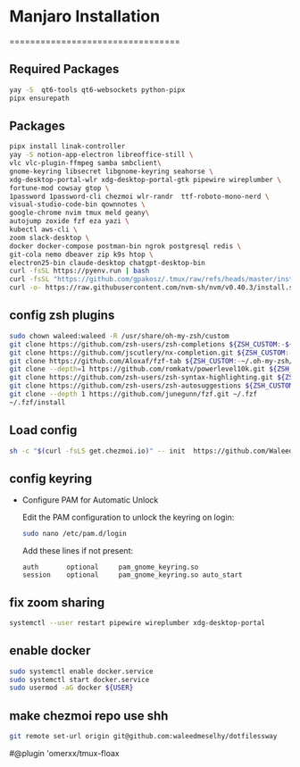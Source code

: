 # Manjaro Installation
=================================
## Required Packages
```sh
yay -S  qt6-tools qt6-websockets python-pipx
pipx ensurepath
```

## Packages
```sh
pipx install linak-controller
yay -S notion-app-electron libreoffice-still \
vlc vlc-plugin-ffmpeg samba smbclient\
gnome-keyring libsecret libgnome-keyring seahorse \
xdg-desktop-portal-wlr xdg-desktop-portal-gtk pipewire wireplumber \
fortune-mod cowsay gtop \
1password 1password-cli chezmoi wlr-randr  ttf-roboto-mono-nerd \
visual-studio-code-bin qownnotes \
google-chrome nvim tmux meld geany\
autojump zoxide fzf eza yazi \
kubectl aws-cli \
zoom slack-desktop \
docker docker-compose postman-bin ngrok postgresql redis \
git-cola nemo dbeaver zip k9s htop \
electron25-bin claude-desktop chatgpt-desktop-bin
curl -fsSL https://pyenv.run | bash
curl -fsSL "https://github.com/gpakosz/.tmux/raw/refs/heads/master/install.sh#$(date +%s)" | bash
curl -o- https://raw.githubusercontent.com/nvm-sh/nvm/v0.40.3/install.sh | bash
```

## config zsh plugins
```sh
sudo chown waleed:waleed -R /usr/share/oh-my-zsh/custom
git clone https://github.com/zsh-users/zsh-completions ${ZSH_CUSTOM:-${ZSH:-~/.oh-my-zsh}/custom}/plugins/zsh-completions
git clone https://github.com/jscutlery/nx-completion.git ${ZSH_CUSTOM:-${ZSH:-~/.oh-my-zsh}/custom}/plugins/nx-completion
git clone https://github.com/Aloxaf/fzf-tab ${ZSH_CUSTOM:-~/.oh-my-zsh/custom}/plugins/fzf-tab
git clone --depth=1 https://github.com/romkatv/powerlevel10k.git ${ZSH_CUSTOM:-$HOME/.oh-my-zsh/custom}/themes/powerlevel10k
git clone https://github.com/zsh-users/zsh-syntax-highlighting.git ${ZSH_CUSTOM:-~/.oh-my-zsh/custom}/plugins/zsh-syntax-highlighting
git clone https://github.com/zsh-users/zsh-autosuggestions ${ZSH_CUSTOM:-~/.oh-my-zsh/custom}/plugins/zsh-autosuggestions
git clone --depth 1 https://github.com/junegunn/fzf.git ~/.fzf
~/.fzf/install
```

## Load config
```sh
sh -c "$(curl -fsLS get.chezmoi.io)" -- init  https://github.com/WaleedMeselhy/dotfilessway.git
```
## config keyring
* Configure PAM for Automatic Unlock

    Edit the PAM configuration to unlock the keyring on login:
    ```sh
    sudo nano /etc/pam.d/login
    ```
    Add these lines if not present:
    ```
    auth       optional     pam_gnome_keyring.so
    session    optional     pam_gnome_keyring.so auto_start
    ```
## fix zoom sharing
```sh
systemctl --user restart pipewire wireplumber xdg-desktop-portal
```

## enable docker
```sh
sudo systemctl enable docker.service
sudo systemctl start docker.service
sudo usermod -aG docker ${USER}
```


## make chezmoi repo use shh
```sh
git remote set-url origin git@github.com:waleedmeselhy/dotfilessway
```
















#@plugin 'omerxx/tmux-floax